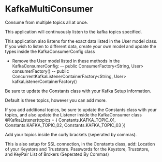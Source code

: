 # KafkaMultiConsumer
Consume from multiple topics all at once.

This application will continuously listen to the kafka topics specified. 

This application also listens for the exact data listed in the User model class. If you wish to listen to different data, create your own model and update the types inside the KafkaConsumerConfig class

  - Remove the User model listed in these methods in the KafkaConsumerConfig:
    -- public ConsumerFactory<String, User> consumerFactory()
    -- public ConcurrentKafkaListenerContainerFactory<String, User> kafkaListenerContainerFactory()
    
Be sure to update the Constants class with your Kafka Setup information.

Default is three topics, however you can add more. 

If you add additional topics, be sure to update the Constants class with your topics, and also update the Listener inside the KafkaConsumer class
  @KafkaListener(topics = { Constants.KAFKA_TOPIC_01, Constants.KAFKA_TOPIC_02, Constants.KAFKA_TOPIC_03 })
  
  Add your topics inside the curly brackets (seperated by commas).
  
This is also setup for SSL connection, in the Constants class, add:
  Location of your Keystore and Truststore.
  Passwords for the Keystore, Truststore, and KeyPair
  List of Brokers (Seperated By Commas)
  

